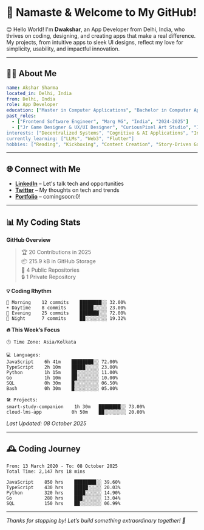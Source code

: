 # 🙏 Namaste & Welcome to My GitHub! 

😊 Hello World! I'm **Dwakshar**, an App Developer from Delhi, India, who thrives on coding, designing, and creating apps that make a real difference. My projects, from intuitive apps to sleek UI designs, reflect my love for simplicity, usability, and impactful innovation.

---

## 🧑‍💻 About Me

```yaml
name: Akshar Sharma
located_in: Delhi, India
from: Delhi, India
role: App Developer 
education: ["Master in Computer Applications", "Bachelor in Computer Applications"]
past_roles:
  - ["Frontend Software Engineer", "Marg MG", "India", "2024-2025"]
  - ["Jr Game Designer & UX/UI Designer", "CuriousPixel Art Studio", "India" ,Fully Remote", "2023-2024"]
interests: ["Decentralized Systems", "Cognitive & AI Applications", "Interaction Design", "Product Engineering", "Generative Interfaces", "Human-AI Collaboration", "Path Tracing"]
currently_learning: ["LLMs", "Web3", "Flutter"]
hobbies: ["Reading", "Kickboxing", "Content Creation", "Story-Driven Gaming", "Cinema"]
```

---

## 🌐 Connect with Me

- **[LinkedIn](https://www.linkedin.com/in/dwakshar/)** – Let's talk tech and opportunities
- **[Twitter](https://x.com/dwakshar)** – My thoughts on tech and trends
- **[Portfolio](https://www.youtube.com/watch?v=NM5J_comS1o)** – comingsoon:0!

---

## 📊 My Coding Stats 

<!--START_SECTION:waka-->
**GitHub Overview**

> 🏆 20 Contributions in 2025  
> 📦 215.9 kB in GitHub Storage  
> 📜 4 Public Repositories  
> 🔒 1 Private Repository  

**💡 Coding Rhythm**

```text
🌅 Morning    12 commits    ████████░░ 32.00%
☀️ Daytime    8 commits     █████░░░░░ 23.00%
🌙 Evening    25 commits    ███████░░░ 72.00%
🌌 Night      7 commits     ██░░░░░░░░ 19.32%
```

**🔥 This Week’s Focus**

```text
🕒 Time Zone: Asia/Kolkata

💻 Languages:
JavaScript    6h 41m    ████████░░ 72.00%
TypeScript    2h 10m    █████░░░░░ 23.00%
Python        1h 15m    ██░░░░░░░░ 11.00%
Go            1h 10m    ██░░░░░░░░ 10.00%
SQL           0h 30m    █░░░░░░░░░ 06.50%
Bash          0h 30m    █░░░░░░░░░ 05.00%

🛠️ Projects:
smart-study-companion    1h 30m   ████████░░ 73.00%
cloud-lms-app           0h 50m    ██░░░░░░░░ 20.00%
```

*Last Updated: 08 October 2025*
<!--END_SECTION:waka-->

---

## 🕰️ Coding Journey

<!--START_SECTION:waka-simple-->
```text
From: 13 March 2020 - To: 08 October 2025
Total Time: 2,147 hrs 18 mins

JavaScript    850 hrs    ████████░░ 39.60%
TypeScript    430 hrs    █████░░░░░ 20.03%
Python        320 hrs    ████░░░░░░ 14.90%
Go            280 hrs    ███░░░░░░░ 13.04%
SQL           150 hrs    ██░░░░░░░░ 06.99%
```
<!--END_SECTION:waka-simple-->

---

*Thanks for stopping by! Let’s build something extraordinary together! 🚀*
